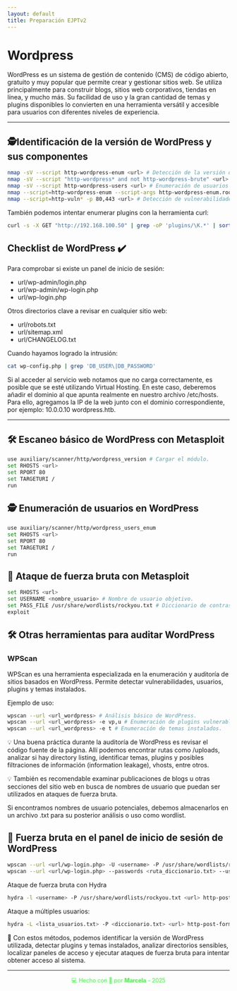 ```yaml
---
layout: default
title: Preparación EJPTv2
---
```


# Wordpress

WordPress es un sistema de gestión de contenido (CMS) de código abierto, gratuito y muy popular que permite crear y gestionar sitios web. Se utiliza principalmente para construir blogs, sitios web corporativos, tiendas en línea, y mucho más. Su facilidad de uso y la gran cantidad de temas y plugins disponibles lo convierten en una herramienta versátil y accesible para usuarios con diferentes niveles de experiencia.

---

## 🕵️Identificación de la versión de WordPress y sus componentes

```bash
nmap -sV --script http-wordpress-enum <url> # Detección de la versión de WordPress y plugins.
nmap -sV --script "http-wordpress* and not http-wordpress-brute" <url> # Escaneo de vulnerabilidades en WordPress.
nmap -sV --script http-wordpress-users <url> # Enumeración de usuarios de WordPress.
nmap --script=http-wordpress-enum --script-args http-wordpress-enum.root=/ -p 80,443 <URL> # Escaneo completo para confirmar el uso de WordPress.
nmap --script=http-vuln* -p 80,443 <url> # Detección de vulnerabilidades específicas en WordPress y sus plugins.
```

También podemos intentar enumerar plugins con la herramienta curl:

```bash
curl -s -X GET "http://192.168.100.50" | grep -oP 'plugins/\K.*' | sort -u
```

## Checklist de WordPress ✔️

Para comprobar si existe un panel de inicio de sesión:


- url/wp-admin/login.php
- url/wp-admin/wp-login.php
- url/wp-login.php

Otros directorios clave a revisar en cualquier sitio web:


- url/robots.txt
- url/sitemap.xml
- url/CHANGELOG.txt


Cuando hayamos logrado la intrusión: 

```bash
cat wp-config.php | grep 'DB_USER\|DB_PASSWORD'
```

 Si al acceder al servicio web notamos que no carga correctamente, es posible que se esté utilizando Virtual Hosting. En este caso, deberemos añadir el dominio al que apunta realmente en nuestro archivo /etc/hosts. Para ello, agregamos la IP de la web junto con el dominio correspondiente, por ejemplo: 10.0.0.10 wordpress.htb.

---

## 🛠️ Escaneo básico de WordPress con Metasploit

```bash
use auxiliary/scanner/http/wordpress_version # Cargar el módulo.
set RHOSTS <url>
set RPORT 80
set TARGETURI /
run
```

## 🕵️ Enumeración de usuarios en WordPress

```bash
use auxiliary/scanner/http/wordpress_users_enum
set RHOSTS <url>
set RPORT 80
set TARGETURI /
run
```

## 🔑 Ataque de fuerza bruta con Metasploit

```bash
set RHOSTS <url>
set USERNAME <nombre_usuario> # Nombre de usuario objetivo.
set PASS_FILE /usr/share/wordlists/rockyou.txt # Diccionario de contraseñas.
exploit
```

## 🛠️ Otras herramientas para auditar WordPress

### WPScan

WPScan es una herramienta especializada en la enumeración y auditoría de sitios basados en WordPress. Permite detectar vulnerabilidades, usuarios, plugins y temas instalados.

Ejemplo de uso:

```bash
wpscan --url <url_wordpress> # Análisis básico de WordPress.
wpscan --url <url_wordpress> -e vp,u # Enumeración de plugins vulnerables y usuarios.
wpscan --url <url_wordpress> -e t # Enumeración de temas instalados.
```

💡 Una buena práctica durante la auditoría de WordPress es revisar el código fuente de la página. Allí podemos encontrar rutas como /uploads, analizar si hay directory listing, identificar temas, plugins y posibles filtraciones de información (information leakage), vhosts, entre otros.

💡 También es recomendable examinar publicaciones de blogs u otras secciones del sitio web en busca de nombres de usuario que puedan ser utilizados en ataques de fuerza bruta.

Si encontramos nombres de usuario potenciales, debemos almacenarlos en un archivo .txt para su posterior análisis o uso como wordlist.

## 🔑 Fuerza bruta en el panel de inicio de sesión de WordPress

```bash
wpscan --url <url/wp-login.php> -U <username> -P /usr/share/wordlists/rockyou.txt # Uso de diccionario de contraseñas.
wpscan --url <url/wp-login.php> --passwords <ruta_diccionario.txt> --usernames <ruta_usuarios.txt> # Ataque con múltiples usuarios.
```

Ataque de fuerza bruta con Hydra

```bash
hydra -l <username> -P /usr/share/wordlists/rockyou.txt <url> http-post-form "/wp-login.php:log=^USER^&pwd=^PASS^&wp-submit=Log In:F=incorrect"
```


Ataque a múltiples usuarios:

```bash
hydra -L <lista_usuarios.txt> -P <diccionario.txt> <url> http-post-form "/wp-login.php:log=^USER^&pwd=^PASS^&wp-submit=Log In:F=incorrect"
```

🏁 Con estos métodos, podemos identificar la versión de WordPress utilizada, detectar plugins y temas instalados, analizar directorios sensibles, localizar paneles de acceso y ejecutar ataques de fuerza bruta para intentar obtener acceso al sistema.

---


<div style="text-align:center; font-size: 0.9em; margint-top: 40px; color: #33ff33;">
    💻 Hecho con 💚 por <strong>Marcela</strong> - 2025
</div>
